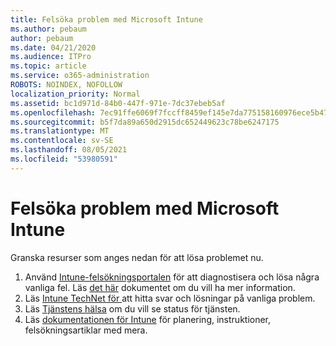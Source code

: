 ```yaml
---
title: Felsöka problem med Microsoft Intune
ms.author: pebaum
author: pebaum
ms.date: 04/21/2020
ms.audience: ITPro
ms.topic: article
ms.service: o365-administration
ROBOTS: NOINDEX, NOFOLLOW
localization_priority: Normal
ms.assetid: bc1d971d-84b0-447f-971e-7dc37ebeb5af
ms.openlocfilehash: 7ec91ffe6069f7fccff8459ef145e7da775158160976ece5b4745499ac5e1fa6
ms.sourcegitcommit: b5f7da89a650d2915dc652449623c78be6247175
ms.translationtype: MT
ms.contentlocale: sv-SE
ms.lasthandoff: 08/05/2021
ms.locfileid: "53980591"
---
```

# <a name="troubleshoot-issues-with-microsoft-intune"></a>Felsöka problem med Microsoft Intune

Granska resurser som anges nedan för att lösa problemet nu.
  
1. Använd [Intune-felsökningsportalen](https://devicemanagement.microsoft.com/#blade/Microsoft_Intune_DeviceSettings/TroubleshootBlade) för att diagnostisera och lösa några vanliga fel. Läs [det här](https://docs.microsoft.com/intune/help-desk-operators) dokumentet om du vill ha mer information.  
2. Läs [Intune TechNet för ](https://social.technet.microsoft.com/forums/home?forum=microsoftintuneprod)att hitta svar och lösningar på vanliga problem.  
3. Läs [Tjänstens hälsa](https://portal.office.com/AdminPortal/Home#/servicehealth) om du vill se status för tjänsten.   
4. Läs [dokumentationen för Intune](https://docs.microsoft.com/intune/) för planering, instruktioner, felsökningsartiklar med mera. 